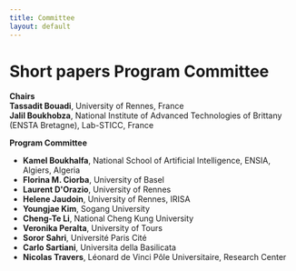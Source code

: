 ```yaml
---
title: Committee
layout: default
---
```


# Short papers Program Committee

**Chairs**<br>
**Tassadit Bouadi**, University of Rennes, France<br>
**Jalil	Boukhobza**, National Institute of Advanced Technologies of Brittany (ENSTA Bretagne), Lab-STICC, France<br>

**Program Committee**<br>

* **Kamel Boukhalfa**, National School of Artificial Intelligence, ENSIA, Algiers, Algeria<br>
* **Florina M. Ciorba**, University of Basel<br>
* **Laurent D'Orazio**, University of Rennes<br>
* **Helene Jaudoin**, University of Rennes, IRISA<br>
* **Youngjae	Kim**, Sogang University<br>
* **Cheng-Te Li**, National Cheng Kung University<br>
* **Veronika Peralta**, University of Tours<br>
* **Soror Sahri**,  Université Paris Cité <br>
* **Carlo Sartiani**, Universita della Basilicata<br>
* **Nicolas Travers**, Léonard de Vinci Pôle Universitaire, Research Center<br>
